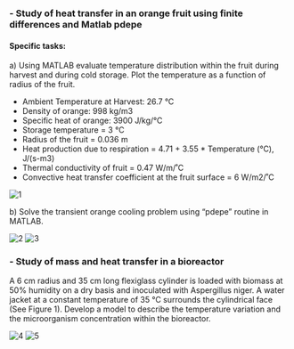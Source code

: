 ### - Study of heat transfer in an orange fruit using finite differences and Matlab pdepe

#### Specific tasks:
a) Using MATLAB evaluate temperature distribution within the fruit during harvest and during cold storage. Plot the temperature as a function of radius of the fruit.
- Ambient Temperature at Harvest: 26.7 °C
- Density of orange: 998 kg/m3
- Specific heat of orange: 3900 J/kg/°C
- Storage temperature = 3 °C
- Radius of the fruit = 0.036 m
- Heat production due to respiration = 4.71 + 3.55 * Temperature (°C), J/(s-m3)
- Thermal conductivity of fruit = 0.47 W/m/˚C
- Convective heat transfer coefficient at the fruit surface = 6 W/m2/˚C

![1](https://user-images.githubusercontent.com/39603677/114766975-e9601c80-9d1b-11eb-8f13-14edb2aaa73b.JPG)

b) Solve the transient orange cooling problem using “pdepe” routine in MATLAB.

![2](https://user-images.githubusercontent.com/39603677/114767258-43f97880-9d1c-11eb-8ce4-65d58aca5c41.JPG)
![3](https://user-images.githubusercontent.com/39603677/114767256-4360e200-9d1c-11eb-8004-1fa6463b3907.JPG)

### - Study of mass and heat transfer in a bioreactor

A 6 cm radius and 35 cm long flexiglass cylinder is loaded with biomass at 50% humidity on a dry basis and inoculated with Aspergillus niger. A water jacket at
a constant temperature of 35 °C surrounds the cylindrical face (See Figure 1). Develop a model to describe the temperature variation and the microorganism
concentration within the bioreactor.

![4](https://user-images.githubusercontent.com/39603677/114767837-03e6c580-9d1d-11eb-943b-e250b9f0d20e.JPG)
![5](https://user-images.githubusercontent.com/39603677/114767840-047f5c00-9d1d-11eb-9d6a-43cb0aa2dba7.JPG)
